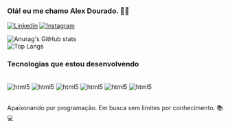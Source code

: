 ### Olá! eu me chamo Alex Dourado. 🙋‍♂️

[![Linkedin](https://img.shields.io/badge/LinkedIn-0077B5?style=for-the-badge&logo=linkedin&logoColor=white)](https://www.linkedin.com/in/alex-dourado-reis-8b3b70169/)
[![Instagram](https://img.shields.io/badge/Instagram-E4405F?style=for-the-badge&logo=instagram&logoColor=white)](https://www.instagram.com/alex.dourado02/)

![Anurag's GitHub stats](https://github-readme-stats.vercel.app/api?username=alexdeveloperr&show_icons=true&theme=transparent)<br>
![Top Langs](https://github-readme-stats.vercel.app/api/top-langs/?username=alexdeveloperr&layout=compact)

### Tecnologias que estou desenvolvendo

<div style="display: inline_block"><br>
    <img align="center" alt="html5" src="https://img.shields.io/badge/HTML5-E34F26?style=for-the-badge&logo=html5&logoColor=white" />
    <img align="center" alt="html5" src="https://img.shields.io/badge/CSS-239120?&style=for-the-badge&logo=css3&logoColor=white" />
    <img align="center" alt="html5" src="https://img.shields.io/badge/JavaScript-F7DF1E?style=for-the-badge&logo=javascript&logoColor=black" />
    <img align="center" alt="html5" src="https://img.shields.io/badge/Node.js-43853D?style=for-the-badge&logo=node.js&logoColor=white" />
    <img align="center" alt="html5" src="https://img.shields.io/badge/React-20232A?style=for-the-badge&logo=react&logoColor=61DAFB" />
    <img align="center" alt="html5" src="https://img.shields.io/badge/Python-14354C?style=for-the-badge&logo=python&logoColor=white" />

</div><br>

Apaixonando por programação. Em busca sem limites por conhecimento. 📚💻
